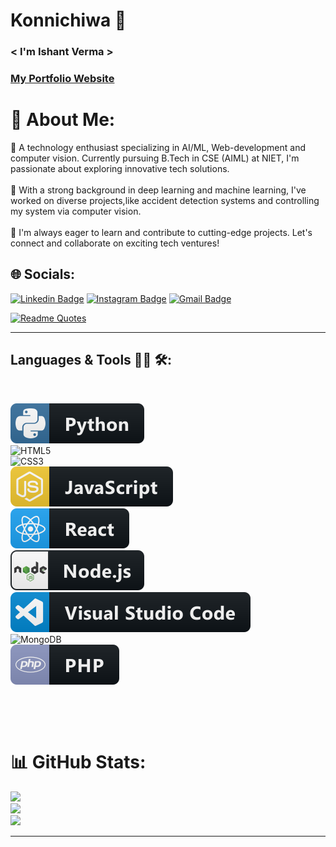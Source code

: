 # Konnichiwa 👋

### <  I'm Ishant Verma  >&nbsp;&nbsp;
### [ My Portfolio Website ](https://portfolio-v1-theta-seven.vercel.app/)
# 💫 About Me:
👋 A technology enthusiast specializing in AI/ML, Web-development and computer vision. Currently pursuing B.Tech in CSE (AIML) at NIET, I'm passionate about exploring innovative tech solutions.<br><br>🚀 With a strong background in deep learning and machine learning, I've worked on diverse projects,like accident detection systems and controlling my system via computer vision.<br><br>🔭 I'm always eager to learn and contribute to cutting-edge projects. Let's connect and collaborate on exciting tech ventures!


## 🌐 Socials:
[![Linkedin Badge](https://img.shields.io/badge/-IshantVerma-blue?style=flat-square&logo=Linkedin&logoColor=white&link=https://www.linkedin.com/in/ishant-verma-9ab995220/)](https://www.linkedin.com/in/ishant-verma-9ab995220/)
[![Instagram Badge](https://img.shields.io/badge/-Ishant26_12-purple?style=flat-square&logo=instagram&logoColor=white&link=https://instagram.com/ishant26_12/)](https://instagram.com/ishant26_12)
[![Gmail Badge](https://img.shields.io/badge/-vishant448@gmail.com-c14438?style=flat-square&logo=Gmail&logoColor=white&link=mailto:vishant448@gmail.com)](mailto:vishant448@gmail.com)

[![Readme Quotes](https://quotes-github-readme.vercel.app/api?type=horizontal)](https://github.com/piyushsuthar/github-readme-quotes)
</br>



---
## Languages & Tools 👨‍💻 🛠:
</br>

<p align="center">

<!-- For more icons please follow  https://github.com/MikeCodesDotNET/ColoredBadges -->
![Python](https://raw.githubusercontent.com/MikeCodesDotNET/ColoredBadges/4a38660afb7be89a6032218589b4454a1285c7f8/svg/dev/languages/python.svg)<br/>
![HTML5](https://img.shields.io/badge/-HTML5-E34F26?style=flat-square&logo=html5&logoColor=white)<br/>
![CSS3](https://img.shields.io/badge/-CSS3-1572B6?style=flat-square&logo=css3)<br/>
![JavaScript](https://raw.githubusercontent.com/MikeCodesDotNET/ColoredBadges/master/svg/dev/languages/js.svg)<br/>
![React.js](https://raw.githubusercontent.com/MikeCodesDotNET/ColoredBadges/master/svg/dev/frameworks/react.svg)<br/>
![Node.js](https://raw.githubusercontent.com/MikeCodesDotNET/ColoredBadges/master/svg/dev/frameworks/nodejs.svg)<br/>
![VS Code](https://raw.githubusercontent.com/MikeCodesDotNET/ColoredBadges/master/svg/dev/tools/visualstudio_code.svg)<br/>
![MongoDB](https://img.shields.io/badge/-MongoDB-black?style=flat-square&logo=mongodb)<br/>
![PHP](https://raw.githubusercontent.com/MikeCodesDotNET/ColoredBadges/4a38660afb7be89a6032218589b4454a1285c7f8/svg/dev/languages/php.svg)<br/>





</br>
</p>
</br>

# 📊 GitHub Stats:
![](https://github-readme-stats.vercel.app/api?username=ishant2612&theme=dark&hide_border=false&include_all_commits=false&count_private=false)<br/>
![](https://github-readme-streak-stats.herokuapp.com/?user=ishant2612&theme=dark&hide_border=false)<br/>
![](https://github-readme-stats.vercel.app/api/top-langs/?username=ishant2612&theme=dark&hide_border=false&include_all_commits=false&count_private=false&layout=compact)





-----------






